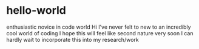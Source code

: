 # hello-world
enthusiastic novice in code world
Hi
I've never felt to new to an incredibly cool world of coding
I hope this will feel like second nature very soon
I can hardly wait to incorporate this into my research/work
